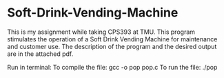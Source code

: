# Soft-Drink-Vending-Machine
This is my assignment while taking CPS393 at TMU.
This program stimulates the operation of a Soft Drink Vending Machine for maintenance and customer use.
The description of the program and the desired output are in the attached pdf.

Run in terminal:
To compile the file: gcc -o pop pop.c
To run the file: ./pop


